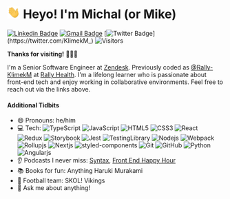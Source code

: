 # <img src="https://raw.githubusercontent.com/ABSphreak/ABSphreak/master/gifs/Hi.gif" width="30px"> Heyo! I'm Michal (or Mike)
[![Linkedin Badge](https://img.shields.io/badge/-KlimekM-blue?style=flat&logo=Linkedin&logoColor=white&link=https://www.linkedin.com/in/KlimekM/)](https://www.linkedin.com/in/KlimekM/)
[![Gmail Badge](https://img.shields.io/badge/-mklimek15@gmail.com-c14438?style=flat&logo=Gmail&logoColor=white&link=mailto:mklimek15@gmail.com)](mailto:mklimek15@gmail.com)
[![Twitter Badge](https://img.shields.io/badge/-@KlimekM__-1ca0f1?style=flat&labelColor=1ca0f1&logo=twitter&logoColor=white&link=https://twitter.com/KlimekM_)](https://twitter.com/KlimekM_)
![Visitors](https://komarev.com/ghpvc/?username=KlimekM&style=flat-square&color=blue&label=Visitors) 

**Thanks for visiting!** :metal::sunglasses::call_me_hand:

I'm a Senior Software Engineer at [Zendesk](https://www.zendesk.com/). Previously coded as [@Rally-KlimekM](https://github.com/Rally-KlimekM) at [Rally Health](https://www.rallyhealth.com/). I'm a lifelong learner who is passionate about front-end tech and enjoy working in collaborative environments. Feel free to reach out via the links above.

#### Additional Tidbits
- 😄 Pronouns: he/him
- 💻 Tech: ![TypeScript](https://img.shields.io/badge/-TypeScript-313131?style=flat-square&logo=typescript)
![JavaScript](https://img.shields.io/badge/-JavaScript-black?style=flat-square&logo=javascript)
![HTML5](https://img.shields.io/badge/-HTML5-E34F26?style=flat-square&logo=html5&logoColor=white)
![CSS3](https://img.shields.io/badge/-CSS3-1572B6?style=flat-square&logo=css3)
![React](https://img.shields.io/badge/-React-black?style=flat-square&logo=react)
![Redux](https://img.shields.io/badge/-Redux-7248b6?style=flat-square&logo=redux)
![Storybook](https://img.shields.io/badge/-Storybook-ff4785?style=flat-square&logo=storybook&logoColor=white)
![Jest](https://img.shields.io/badge/-Jest-94404c?style=flat-square&logo=jest)
![TestingLibrary](https://img.shields.io/badge/-Testing%20Library-E33332?style=flat-square&logo=testing-library&logoColor=white)
![Nodejs](https://img.shields.io/badge/-Node.js-black?style=flat-square&logo=Node.js)
![Webpack](https://img.shields.io/badge/-Webpack-8DD6F9?style=flat-square&logo=Webpack&logoColor=222222)
![Rollupjs](https://img.shields.io/badge/-Rollup.js-EC4A3F?style=flat-square&logo=rollup.js&logoColor=white)
![Nextjs](https://img.shields.io/badge/-Next.js-black?style=flat-square&logo=Next.js)
![styled-components](https://img.shields.io/badge/-styled--components-DB7093?style=flat-square&logo=styled-components&logoColor=white)
![Git](https://img.shields.io/badge/-Git-black?style=flat-square&logo=git)
![GitHub](https://img.shields.io/badge/-GitHub-181717?style=flat-square&logo=github)
![Python](https://img.shields.io/badge/-Python-black?style=flat-square&logo=Python)
![Angularjs](https://img.shields.io/badge/-AngularJS-E23237?style=flat-square&logo=AngularJS&logoColor=white)
- 👂 Podcasts I never miss: [Syntax](https://syntax.fm/), [Front End Happy Hour](https://frontendhappyhour.com/)
- 📚 Books for fun: Anything Haruki Murakami
- 🏈 Football team: SKOL! Vikings
- 💬 Ask me about anything!





<!--
**KlimekM/KlimekM** is a ✨ _special_ ✨ repository because its `README.md` (this file) appears on your GitHub profile.

Here are some ideas to get you started:

- 🔭 I’m currently working on ...
- 🌱 I’m currently learning ...
- 👯 I’m looking to collaborate on ...
- 🤔 I’m looking for help with ...
- 💬 Ask me about ...
- 📫 How to reach me: ...
- 😄 Pronouns: ...
- ⚡ Fun fact: ...
-->
